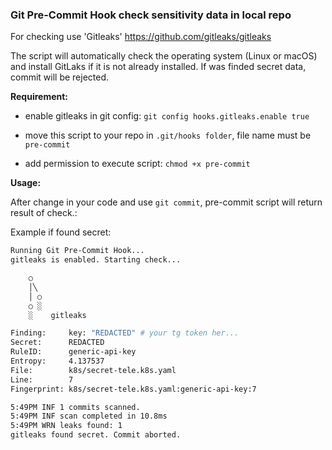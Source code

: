 ### Git Pre-Commit Hook check sensitivity data in local repo
For checking use 'Gitleaks' https://github.com/gitleaks/gitleaks 

The script will automatically check the operating system (Linux or macOS) and install GitLaks if it is not already installed.
If was finded secret data, commit will be rejected.

**Requirement:**

 - enable gitleaks in git config:
   `git config hooks.gitleaks.enable true`
   
 - move this script to your repo in `.git/hooks folder`, file name
   must be `pre-commit`

 - add permission to execute script:
   `chmod +x pre-commit`

**Usage:**

After change in your code and use `git commit`, pre-commit script will return result of check.:

Example if found secret:

```sh
Running Git Pre-Commit Hook...
gitleaks is enabled. Starting check...

    ○
    │╲
    │ ○
    ○ ░
    ░    gitleaks

Finding:     key: "REDACTED" # your tg token her...
Secret:      REDACTED
RuleID:      generic-api-key
Entropy:     4.137537
File:        k8s/secret-tele.k8s.yaml
Line:        7
Fingerprint: k8s/secret-tele.k8s.yaml:generic-api-key:7

5:49PM INF 1 commits scanned.
5:49PM INF scan completed in 10.8ms
5:49PM WRN leaks found: 1
gitleaks found secret. Commit aborted.

```
